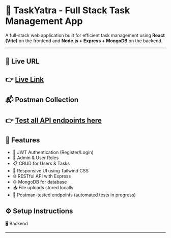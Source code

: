 # 📝 TaskYatra - Full Stack Task Management App

A full-stack web application built for efficient task management using **React (Vite)** on the frontend and **Node.js + Express + MongoDB** on the backend.

---

## 🔗 Live URL

👉 [Live Link](https://taskyatraa.onrender.com)
---

## 📬 Postman Collection

👉 [Test all API endpoints here]([https://www.postman.com/your-postman-link](https://web-dev-8174.postman.co/workspace/Saumya's-Workspace~81bab76d-08ac-438b-a79c-633ba98e50f4/collection/34752140-e404910f-3ddc-494a-a74f-cce114de2ec2?action=share&source=copy-link&creator=34752140&active-environment=246d6e22-6c65-4ac7-8fbb-81c465ce7cc4))
---

## 🚀 Features

- 🔐 JWT Authentication (Register/Login)
- 👤 Admin & User Roles
- 📋 CRUD for Users & Tasks
- 🎯 Responsive UI using Tailwind CSS
- 🌐 RESTful API with Express
- ⚙️ MongoDB for database
- 📥 File uploads stored locally
- 🧪 Postman-tested endpoints (automated tests in progress)

## ⚙️ Setup Instructions
🖥 Backend



---

